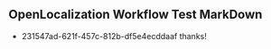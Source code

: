 ## OpenLocalization Workflow Test MarkDown
* 231547ad-621f-457c-812b-df5e4ecddaaf thanks!

<!--HONumber=Aug16_HO3-->


